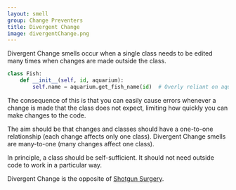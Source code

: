 ```yaml
---
layout: smell
group: Change Preventers
title: Divergent Change
image: divergentChange.png
---
```

Divergent Change smells occur when a single class needs to be edited many times when changes are made outside the class.

~~~ python
class Fish:
    def __init__(self, id, aquarium):
        self.name = aquarium.get_fish_name(id)  # Overly reliant on aquarium's method
~~~

The consequence of this is that you can easily cause errors whenever a change is made that the class does not expect, limiting how quickly you can make changes to the code.

The aim should be that changes and classes should have a one-to-one relationship (each change affects only one class). Divergent Change smells are many-to-one (many changes affect one class).

In principle, a class should be self-sufficient. It should not need outside code to work in a particular way.

Divergent Change is the opposite of [Shotgun Surgery](shotgun-surgery).
